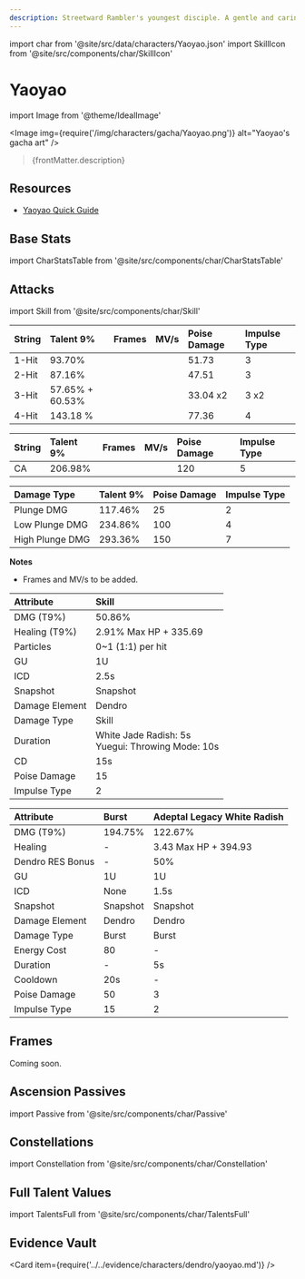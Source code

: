 ```yaml
---
description: Streetward Rambler's youngest disciple. A gentle and caring "little adult."
---
```


import char from '@site/src/data/characters/Yaoyao.json'
import SkillIcon from '@site/src/components/char/SkillIcon'

# Yaoyao

import Image from '@theme/IdealImage'

<Image img={require('/img/characters/gacha/Yaoyao.png')} alt="Yaoyao's gacha art" />
<blockquote>{frontMatter.description}</blockquote>

## Resources

<!--
* [Full Yaoyao Written Guide](https://keqingmains.com/yaoyao/)
-->

* [Yaoyao Quick Guide](https://keqingmains.com/q/yaoyao-quickguide/)

## Base Stats

import CharStatsTable from '@site/src/components/char/CharStatsTable'

<CharStatsTable char={char} />

## Attacks

import Skill from '@site/src/components/char/Skill'

<Tabs>
<TabItem value='na' label='Normal Attacks'>
<SkillIcon char={char} skill='na' />
<div class='talent-columns'>
<Skill char={char} skill='na' sectionFilter='Normal Attack' />

| String | Talent 9%       | Frames | MV/s | Poise Damage | Impulse Type |
| :----- | :-------------- | :----- | :--- | :----------- | :----------- |
| 1-Hit  | 93.70%          |        |      | 51.73        | 3            |
| 2-Hit  | 87.16%          |        |      | 47.51        | 3            |
| 3-Hit  | 57.65% + 60.53% |        |      | 33.04 x2     | 3 x2         |
| 4-Hit  | 143.18	%        |        |      | 77.36        | 4            |

</div>
<div class='talent-columns'>
<Skill char={char} skill='na' sectionFilter='Charged Attack' />

| String | Talent 9% | Frames | MV/s | Poise Damage | Impulse Type |
| :----- | :-------- | :----- | :--- | :----------- | :----------- |
| CA     | 206.98%   |        |      | 120          | 5            |


</div>
<div class='talent-columns'>
<Skill char={char} skill='na' sectionFilter='Plunging Attack' />

| Damage Type     | Talent 9% | Poise Damage | Impulse Type |
| :-------------- | :-------- | :----------- | :----------- |
| Plunge DMG      | 117.46%   | 25           | 2            |
| Low Plunge DMG  | 234.86%   | 100          | 4            |
| High Plunge DMG | 293.36%   | 150          | 7            |

</div>

**Notes**

* Frames and MV/s to be added.

<!--
* MV/s are calculated using the shortest possible frames without any animation cancels, for different cancels see [below](#frames).
-->

</TabItem>

<TabItem value='e' label='Skill'>
<SkillIcon char={char} skill='e' />
<div class='talent-columns'>
<Skill char={char} skill='e' />

| Attribute       | Skill                                                 |
| :-------------- | :---------------------------------------------------- |
| DMG \(T9%\)     | 50.86%                                                |
| Healing \(T9%\) | 2.91% Max HP + 335.69                                 |
| Particles       | 0~1 (1:1) per hit                                     |
| GU              | 1U                                                    |
| ICD             | 2.5s                                                  |
| Snapshot        | Snapshot                                              |
| Damage Element  | Dendro                                                |
| Damage Type     | Skill                                                 |
| Duration        | White Jade Radish: 5s<br />Yuegui: Throwing Mode: 10s |
| CD              | 15s                                                   |
| Poise Damage    | 15                                                    |
| Impulse Type    | 2                                                     |

</div>

<!--
**Notes**

* 
-->

</TabItem>

<TabItem value='q' label='Burst'>
<SkillIcon char={char} skill='q' />
<div class='talent-columns'>
<Skill char={char} skill='q'/>

| Attribute        | Burst    | Adeptal Legacy White Radish |
| :--------------- | :------- | :-------------------------- |
| DMG \(T9%\)      | 194.75%  | 122.67%                     |
| Healing          | -        | 3.43 Max HP + 394.93        |
| Dendro RES Bonus | -        | 50%                         |
| GU               | 1U       | 1U                          |
| ICD              | None     | 1.5s                        |
| Snapshot         | Snapshot | Snapshot                    |
| Damage Element   | Dendro   | Dendro                      |
| Damage Type      | Burst    | Burst                       |
| Energy Cost      | 80       | -                           |
| Duration         | -        | 5s                          |
| Cooldown         | 20s      | -                           |
| Poise Damage     | 50       | 3                           |
| Impulse Type     | 15       | 2                           |

</div>

<!--
**Notes**

* 
-->

</TabItem>
</Tabs>

## Frames

Coming soon.

<!--
import charFrames from '@site/src/data/frames/Yaoyao.json'
import Frames from '@site/src/components/char/Frames'

<Frames data={charFrames} />
-->

## Ascension Passives

import Passive from '@site/src/components/char/Passive'

<Tabs>
<TabItem value='passive' label='Passive'>
<Passive char={char} passive={2} />
</TabItem>

<TabItem value='a1' label='Ascension 1'>
<Passive char={char} passive={0} />
</TabItem>

<TabItem value="a4" label="Ascension 4">
<Passive char={char} passive={1} />
</TabItem>
</Tabs>

## Constellations

import Constellation from '@site/src/components/char/Constellation'

<Tabs>
<TabItem value='c1' label='C1'>
<Constellation char={char} constellation={1} />
</TabItem>

<TabItem value='c2' label='C2'>
<Constellation char={char} constellation={2} />
</TabItem>

<TabItem value='c3' label='C3'>
<Constellation char={char} constellation={3} />
</TabItem>

<TabItem value='c4' label='C4'>
<Constellation char={char} constellation={4} />
</TabItem>

<TabItem value='c5' label='C5'>
<Constellation char={char} constellation={5} />
</TabItem>

<TabItem value='c6' label='C6'>
<Constellation char={char} constellation={6} />
</TabItem>
</Tabs>

## Full Talent Values

import TalentsFull from '@site/src/components/char/TalentsFull'

<TalentsFull char={char}/>

## Evidence Vault

<Card item={require('../../evidence/characters/dendro/yaoyao.md')} />
